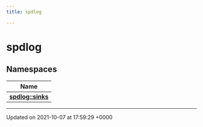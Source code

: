 ```yaml
---
title: spdlog

---
```


# spdlog



## Namespaces

| Name           |
| -------------- |
| **[spdlog::sinks](/engine/Namespaces/namespacespdlog_1_1sinks/)**  |






-------------------------------

Updated on 2021-10-07 at 17:59:29 +0000